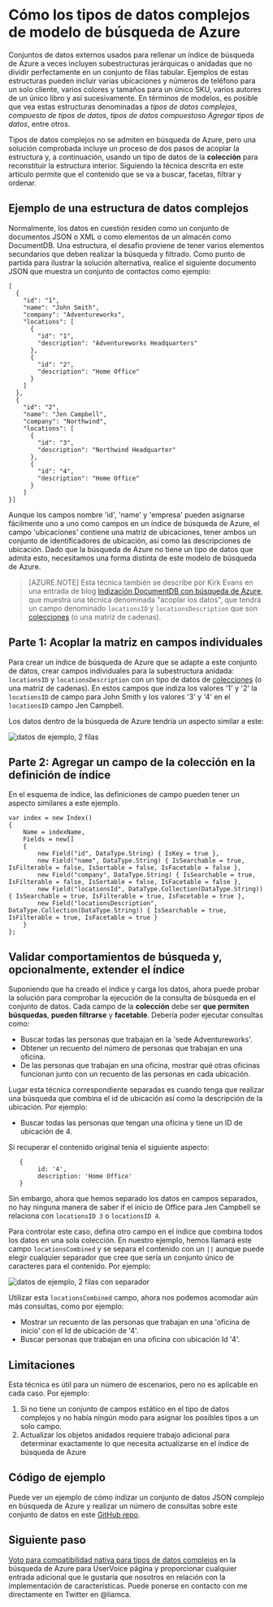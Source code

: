 <properties
    pageTitle="Cómo modelar tipos de datos complejos en búsqueda de Azure | Búsqueda de Microsoft Azure"
    description="Anidar o se pueden modelar estructuras de datos jerárquicos en un índice de búsqueda de Azure con el conjunto de filas plana y tipo de datos de colecciones."
    services="search"
    documentationCenter=""
    authors="LiamCa"
    manager="pablocas"
    editor=""
    tags="complex data types; compound data types; aggregate data types"
/>

<tags
    ms.service="search"
    ms.devlang="na"
    ms.workload="search"
    ms.topic="article"
    ms.tgt_pltfrm="na"
    ms.date="09/07/2016"
    ms.author="liamca"
/>

# <a name="how-to-model-complex-data-types-in-azure-search"></a>Cómo los tipos de datos complejos de modelo de búsqueda de Azure

Conjuntos de datos externos usados para rellenar un índice de búsqueda de Azure a veces incluyen subestructuras jerárquicas o anidadas que no dividir perfectamente en un conjunto de filas tabular. Ejemplos de estas estructuras pueden incluir varias ubicaciones y números de teléfono para un solo cliente, varios colores y tamaños para un único SKU, varios autores de un único libro y así sucesivamente. En términos de modelos, es posible que vea estas estructuras denominadas a *tipos de datos complejos*, *compuesto de tipos de datos*, *tipos de datos compuestos*o *Agregar tipos de datos*, entre otros.

Tipos de datos complejos no se admiten en búsqueda de Azure, pero una solución comprobada incluye un proceso de dos pasos de acoplar la estructura y, a continuación, usando un tipo de datos de la **colección** para reconstituir la estructura interior. Siguiendo la técnica descrita en este artículo permite que el contenido que se va a buscar, facetas, filtrar y ordenar.

## <a name="example-of-a-complex-data-structure"></a>Ejemplo de una estructura de datos complejos

Normalmente, los datos en cuestión residen como un conjunto de documentos JSON o XML o como elementos de un almacén como DocumentDB. Una estructura, el desafío proviene de tener varios elementos secundarios que deben realizar la búsqueda y filtrado.  Como punto de partida para ilustrar la solución alternativa, realice el siguiente documento JSON que muestra un conjunto de contactos como ejemplo:

~~~~~
[
  {
    "id": "1",
    "name": "John Smith",
    "company": "Adventureworks",
    "locations": [
      {
        "id": "1",
        "description": "Adventureworks Headquarters"
      },
      {
        "id": "2",
        "description": "Home Office"
      }
    ]
  }, 
  {
    "id": "2",
    "name": "Jen Campbell",
    "company": "Northwind",
    "locations": [
      {
        "id": "3",
        "description": "Northwind Headquarter"
      },
      {
        "id": "4",
        "description": "Home Office"
      }
    ]
}]
~~~~~

Aunque los campos nombre 'id', 'name' y 'empresa' pueden asignarse fácilmente uno a uno como campos en un índice de búsqueda de Azure, el campo 'ubicaciones' contiene una matriz de ubicaciones, tener ambos un conjunto de identificadores de ubicación, así como las descripciones de ubicación. Dado que la búsqueda de Azure no tiene un tipo de datos que admita esto, necesitamos una forma distinta de este modelo de búsqueda de Azure. 

> [AZURE.NOTE] Esta técnica también se describe por Kirk Evans en una entrada de blog [Indización DocumentDB con búsqueda de Azure](https://blogs.msdn.microsoft.com/kaevans/2015/03/09/indexing-documentdb-with-azure-seach/), que muestra una técnica denominada "acoplar los datos", que tendrá un campo denominado `locationsID` y `locationsDescription` que son [colecciones](https://msdn.microsoft.com/library/azure/dn798938.aspx) (o una matriz de cadenas).   

## <a name="part-1-flatten-the-array-into-individual-fields"></a>Parte 1: Acoplar la matriz en campos individuales

Para crear un índice de búsqueda de Azure que se adapte a este conjunto de datos, crear campos individuales para la subestructura anidada: `locationsID` y `locationsDescription` con un tipo de datos de [colecciones](https://msdn.microsoft.com/library/azure/dn798938.aspx) (o una matriz de cadenas). En estos campos que indiza los valores '1' y '2' la `locationsID` de campo para John Smith y los valores '3' y '4' en el `locationsID` campo Jen Campbell.  

Los datos dentro de la búsqueda de Azure tendría un aspecto similar a este: 

![datos de ejemplo, 2 filas](./media/search-howto-complex-data-types/sample-data.png)


## <a name="part-2-add-a-collection-field-in-the-index-definition"></a>Parte 2: Agregar un campo de la colección en la definición de índice

En el esquema de índice, las definiciones de campo pueden tener un aspecto similares a este ejemplo.

~~~~
var index = new Index()
{
    Name = indexName,
    Fields = new[]
    {
        new Field("id", DataType.String) { IsKey = true },
        new Field("name", DataType.String) { IsSearchable = true, IsFilterable = false, IsSortable = false, IsFacetable = false },
        new Field("company", DataType.String) { IsSearchable = true, IsFilterable = false, IsSortable = false, IsFacetable = false },
        new Field("locationsId", DataType.Collection(DataType.String)) { IsSearchable = true, IsFilterable = true, IsFacetable = true },
        new Field("locationsDescription", DataType.Collection(DataType.String)) { IsSearchable = true, IsFilterable = true, IsFacetable = true }
    }
};
~~~~

## <a name="validate-search-behaviors-and-optionally-extend-the-index"></a>Validar comportamientos de búsqueda y, opcionalmente, extender el índice

Suponiendo que ha creado el índice y carga los datos, ahora puede probar la solución para comprobar la ejecución de la consulta de búsqueda en el conjunto de datos. Cada campo de la **colección** debe ser **que permiten búsquedas**, **pueden filtrarse** y **facetable**. Debería poder ejecutar consultas como:

* Buscar todas las personas que trabajan en la 'sede Adventureworks'.
* Obtener un recuento del número de personas que trabajan en una oficina.  
* De las personas que trabajan en una oficina, mostrar qué otras oficinas funcionan junto con un recuento de las personas en cada ubicación.  

Lugar esta técnica correspondiente separadas es cuando tenga que realizar una búsqueda que combina el id de ubicación así como la descripción de la ubicación. Por ejemplo:

* Buscar todas las personas que tengan una oficina y tiene un ID de ubicación de 4.  

Si recuperar el contenido original tenía el siguiente aspecto:

~~~~
   {
        id: '4',
        description: 'Home Office'
   }
~~~~

Sin embargo, ahora que hemos separado los datos en campos separados, no hay ninguna manera de saber if el inicio de Office para Jen Campbell se relaciona con `locationsID 3` o `locationsID 4`.  

Para controlar este caso, defina otro campo en el índice que combina todos los datos en una sola colección.  En nuestro ejemplo, hemos llamará este campo `locationsCombined` y se separa el contenido con un `||` aunque puede elegir cualquier separador que cree que sería un conjunto único de caracteres para el contenido. Por ejemplo: 

![datos de ejemplo, 2 filas con separador](./media/search-howto-complex-data-types/sample-data-2.png)

Utilizar esta `locationsCombined` campo, ahora nos podemos acomodar aún más consultas, como por ejemplo:

* Mostrar un recuento de las personas que trabajan en una 'oficina de inicio' con el Id de ubicación de '4'.  
* Buscar personas que trabajan en una oficina con ubicación Id '4'. 

## <a name="limitations"></a>Limitaciones

Esta técnica es útil para un número de escenarios, pero no es aplicable en cada caso.  Por ejemplo:

1. Si no tiene un conjunto de campos estático en el tipo de datos complejos y no había ningún modo para asignar los posibles tipos a un solo campo. 
2. Actualizar los objetos anidados requiere trabajo adicional para determinar exactamente lo que necesita actualizarse en el índice de búsqueda de Azure

## <a name="sample-code"></a>Código de ejemplo

Puede ver un ejemplo de cómo indizar un conjunto de datos JSON complejo en búsqueda de Azure y realizar un número de consultas sobre este conjunto de datos en este [GitHub repo](https://github.com/liamca/AzureSearchComplexTypes).

## <a name="next-step"></a>Siguiente paso

[Voto para compatibilidad nativa para tipos de datos complejos](https://feedback.azure.com/forums/263029-azure-search) en la búsqueda de Azure para UserVoice página y proporcionar cualquier entrada adicional que le gustaría que nosotros en relación con la implementación de características. Puede ponerse en contacto con me directamente en Twitter en @liamca.


 